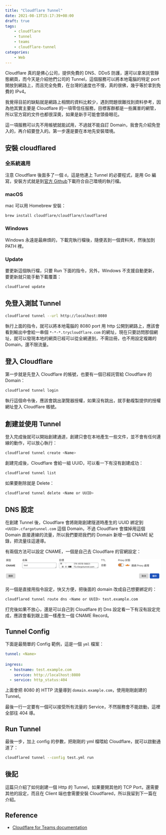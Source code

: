 ```yaml
---
title: "Cloudflare Tunnel"
date: 2021-08-13T15:17:39+08:00
draft: true
tags: 
    - cloudflare
    - tunnel
    - teams
    - cloudflare-tunnel
categories:
    - Web
---
```


Cloudflare 真的是佛心公司，提供免費的 DNS、DDoS 防護，還可以拿來託管靜態網頁，而今天是介紹他們公司的 Tunnel，這個服務可以將本地電腦的特定 port 開放到網路上，而且完全免費，在台灣的速度也不慢，真的很佛，幾乎等於拿到免費的 IPv4。

我覺得目前的缺點就是網路上相關的資料比較少，遇到問題很難找到資料參考，因為他其實主要是 Cloudflare 的一項零信任服務，目標客群都是一些厲害的網管，所以官方寫的文件也都很深奧，如果是新手可能會頭昏眼花。

<!--more-->

這一項服務可以先不用帳號就能試用，不過就不能自訂 Domain，我會先介紹免登入的，再介紹要登入的。第一步還是要在本地先安裝環境。

## 安裝 cloudflared

### 全系統適用

注意 Cloudflare 後面多了一個 `d`，這是他連上 Tunnel 的必要程式，是用 Go 編寫，安裝方式就是到[官方 Github](https://github.com/cloudflare/cloudflared/releases)下載符合自己環境的執行檔。

### macOS

mac 可以用 Homebrew 安裝：

```sh
brew install cloudflare/cloudflare/cloudflared
```

### Windows

Windows 永遠是最麻煩的，下載完執行檔後，隨便丟到一個資料夾，然後加到 PATH 裡。

### Update

要更新這個執行檔，只要 Run 下面的指令，另外，Windows 不支援自動更新，要更新就只能手動下載覆蓋：

```sh
cloudflared update
```

## 免登入測試 Tunnel

```sh
cloudflared tunnel --url http://localhost:8080  
```

執行上面的指令，就可以將本地電腦的 8080 port 用 http 公開到網路上，應該會看到輸出中會給一串個 `*-*-*.trycloudflare.com` 的網址，現在只要訪問那個網址，就可以發現本地的網頁已經可以從全網連到，不需註冊，也不用設定複雜的 Domain，還不限流量。

## 登入 Cloudflare

第一步就是先登入 Cloudflare 的帳號，也要有一個已經託管給 Cloudflare 的 Domain：

```sh
cloudflared tunnel login
```

執行這個命令後，應該會跳出瀏覽器授權，如果沒有跳出，就手動複製提供的授權網址登入 Cloudflare 帳號。

## 創建並使用 Tunnel

登入完成後就可以開始創建通道，創建只會在本地產生一些文件，並不會有任何連線的動作，可以放心執行：

```sh
cloudflared tunnel create <Name>
```

創建完成後，Cloudflare 會給一組 UUID，可以看一下有沒有創建成功：

```sh
cloudflared tunnel list
```

如果要刪除就是 Delete：

```sh
cloudflared tunnel delete <Name or UUID>
```

## DNS 設定

在創建 Tunnel 後，Cloudflare 會將剛剛創建隧道時產生的 UUID 綁定到 `<UUID>.cfargotunnel.com` 這個 Domain，不過 Cloudflare 會擋掉用這個 Domain 直接連線的流量，所以我們要把我們的 Domain 新增一個 CNAME 紀錄，把流量往這邊導。

有兩個方法可以設定 CNAME，一個是自己去 Cloudflare 的官網設定：

![pic](https://raw.githubusercontent.com/TonyPepeBear/ImageBed/main/20210813165733.png)

另一個是直接用指令設定，快又方便，把後面的 domain 改成自己想要綁定的：

```sh
cloudflared tunnel route dns <Name or UUID> test.example.com
```

打完後如果不放心，還是可以自己到 Cloudflare 的 Dns 設定看一下有沒有設定完成，應該會看到跟上圖一樣產生一個 CNAME Record。

## Tunnel Config

下面是最簡單的 Config 範例，這是一個 `yml` 檔案：

```yml
tunnel: <Name>

ingress:
  - hostname: test.example.com
    service: http://localhost:8080
  - service: http_status:404
```

上面會把 8080 的 HTTP 流量導到 `domain.example.com`，使用剛剛創建的 Tunnel。

最後一行一定要有一個可以接受所有流量的 Service，不然服務會不能啟動，這裡全部往 404 導。

## Run Tunnel

最後一步，加上 config 的參數，把剛剛的 yml 檔喂給 Cloudflare，就可以啟動通道了：

```sh
cloudflared tunnel --config test.yml run
```

## 後記

這篇只介紹了如何創建一個 Http 的 Tunnel，如果要開其他的 TCP Port，還需要其他的設定，而且在 Client 端也會需要安裝 Cloudflared，所以我留到下一篇在介紹。

## Reference

* [Cloudflare for Teams documentation](https://developers.cloudflare.com/cloudflare-one/)
